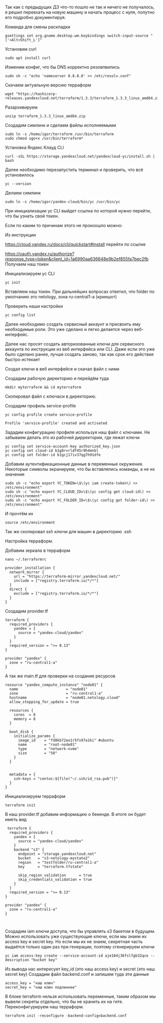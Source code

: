 Так как с предыдущих ДЗ что-то пошло не так и ничего не получалось, я решил переехать на новую машину и начать процесс с нуля, попутно его подробно документируя.

Команда для смены раскладки
```
gsettings set org.gnome.desktop.wm.keybindings switch-input-source "['<Alt>Shift_L']"
```
Установим curl
```
sudo apt install curl
```
Изменим конфиг, что бы DNS корректно резовлвились
```
sudo sh -c "echo 'nameserver 8.8.8.8' >> /etc/resolv.conf"
```
Скачаем актуальную версию терраформ
```
wget "https://hashicorp-releases.yandexcloud.net/terraform/1.3.3/terraform_1.3.3_linux_amd64.zip"
```
Разархивируем
```
unzip terraform_1.3.3_linux_amd64.zip 
```
Создадим симлинк и сделаем файлы исполняемыми
```
sudo ln -s /home/igor/terraform /usr/bin/terraform
sudo chmod ugo+x /usr/bin/terraform*
```
Установка Яндекс Клауд CLI
```
curl -sSL https://storage.yandexcloud.net/yandexcloud-yc/install.sh | bash
```
Далее необходимо перезапустить терминал и проверить, что всё установилось
```
yc --version
```
Делаем симлинк
```
sudo ln -s /home/igor/yandex-cloud/bin/yc /usr/bin/yc
```

При инициализации yc CLI выйдет ссылка по которой нужно перейти, что бы узнать свой токен.

Если по каким то причинам этого не произошло можно:

Из инструкции

https://cloud.yandex.ru/docs/cli/quickstart#install
перейти по ссылке 

https://oauth.yandex.ru/authorize?response_type=token&client_id=1a6990aa636648e9b2ef855fa7bec2fb
Получаем наш токен


Инициализируем yc CLI
```
yc init
```
Вставляем наш токен.
При дальнейших вопросах ответил, что folder по умолчанию это netology, зона ru-central1-a (криншот)

Проверить наши настройки 
```
yc config list
```
Далее необходимо создать сервисный аккаунт и присвоить ему необходимые роли. Это уже сделано и легко делается через веб-интерфейс.


Далее нас просят создать авторизованные ключи для сервисного аккаунта по инструкции из веб интерфейса или CLI. Даже если это уже было сделано ранее, лучше создать заново, так как срок его действия быстро истекает

Создал ключи в веб интерфейсе и скачал файл с ними

Создадим рабочую директорию и перейдём туда
```
mkdir myterraform && cd myterraform
```
Скопировал файл с ключаси в директорию.

Создадим профиль service-profile
```
yc config profile create service-profile
```
```
Profile 'service-profile' created and activated
```
Зададим конфигурацию профиля используя наш файл с ключами. Не забываем делать это из рабочей дирректории, где лежат ключи
```
yc config set service-account-key authorized_key.json
yc config set cloud-id b1g8rvrldf45r9h4mnbl
yc config set folder-id b1gcj17iv37qg7h91dfe  
```
Добавим аутентификационные данные в переменные окружения. Некоторые символы экранируем, что бы вставлялись команды, а не их значения
```
sudo sh -c "echo export YC_TOKEN=\$\(yc iam create-token\) >> /etc/environment"
sudo sh -c "echo export YC_CLOUD_ID=\$\(yc config get cloud-id\) >> /etc/environment"
sudo sh -c "echo export YC_FOLDER_ID=\$\(yc config get folder-id\) >> /etc/environment"
```
И прочтём их
```
source /etc/environment
```
Так же скопировал ssh ключи для машин в директорию .ssh

Настройка терраформ.

Добавим зеркала в терраформ
```
nano ~/.terraformrc
```
```
provider_installation {
  network_mirror {
    url = "https://terraform-mirror.yandexcloud.net/"
    include = ["registry.terraform.io/*/*"]
  }
  direct {
    exclude = ["registry.terraform.io/*/*"]
  }
}
```

Создадим provider.tf
```
terraform {
  required_providers {
    yandex = {
      source = "yandex-cloud/yandex"
    }
  }
  required_version = ">= 0.13"
}

provider "yandex" {
  zone = "ru-central1-a"
}
```
А так же main.tf для проверки на создание ресурсов
```
resource "yandex_compute_instance" "node01" {
  name                      = "node01"
  zone                      = "ru-central1-a"
  hostname                  = "node01.netology.cloud"
  allow_stopping_for_update = true

  resources {
    cores  = 8
    memory = 8
  }

  boot_disk {
    initialize_params {
      image_id    = "fd8kb72eo1r5fs97a1ki" #ubuntu
      name        = "root-node01"
      type        = "network-nvme"
      size        = "50"
    }
  }

  
  metadata = {
    ssh-keys = "centos:${file("~/.ssh/id_rsa.pub")}"
  }
}

```
Инициализируем терраформ
```
terraform init
```
В наш provider.tf добавим информацию о бекенде.
В итоге он будет иметь вид
```
 terraform {
  required_providers {
    yandex = {
      source = "yandex-cloud/yandex"
    }
    backend "s3" {
      endpoint = "storage.yandexcloud.net"
      bucket   = "s3-netology-mystate2"
      region   = "testfolder/ru-central1-a"
      key      = "terraform.tfstate"

      skip_region_validation      = true
      skip_credentials_validation = true
    }
  }
  required_version = ">= 0.13"
}

provider "yandex" {
  zone = "ru-central1-a"
}

 
```



Создадим iam ключи доступа, что бы управлять s3 бакетом в будущем.
Можно использовать уже существующие ключи, если мы знаем их access key и secret key.
Но если мы их не знаем, секретная часть выдаётся только один раз при генерации, поэтому сгенерируем ключи
```
yc iam access-key create --service-account-id aje164j36fslfgb32qce --description "bucket key"
```
Из вывода нас интересует key_id (это наш access key) и secret (это наш secret key)
Создадим файл backend.conf и запишем туда эти данные
```
access_key = "наш ключ"
secret_key = "наш ключ подлиннее"
```
В блоке terraform нельзя использовать переменные, таким образом мы вывели секреты отдельно, что бы не хранить их на гите.
Переконфигурируем наш терраформ.
```
terraform init -reconfigure -backend-config=backend.conf
```



